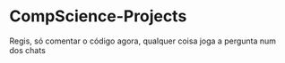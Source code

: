 # CompScience-Projects

Regis, só comentar o código agora, qualquer coisa joga a pergunta num dos chats
